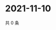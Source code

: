 # 2021-11-10

共 0 条

<!-- BEGIN WEIBO -->
<!-- 最后更新时间 Wed Nov 10 2021 18:12:48 GMT+0800 (China Standard Time) -->

<!-- END WEIBO -->
